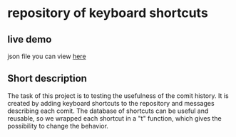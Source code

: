[demoJson]: https://born-kes.github.io/hotkeys-list/demo.json

# repository of keyboard shortcuts


## live demo
json file you can view [here][demoJson]

## Short description
The task of this project is to testing the usefulness of the comit history.
It is created by adding keyboard shortcuts to the repository and messages describing each comit.
The database of shortcuts can be useful and reusable, so we wrapped each shortcut in a "t" function, which gives the possibility to change the behavior.